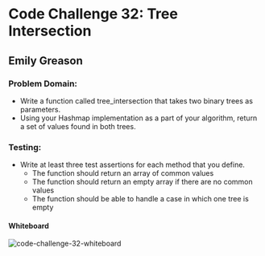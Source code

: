 # Code Challenge 32: Tree Intersection

## Emily Greason

### Problem Domain:

- Write a function called tree_intersection that takes two binary trees as parameters.
- Using your Hashmap implementation as a part of your algorithm, return a set of values found in both trees.

### Testing:

- Write at least three test assertions for each method that you define.
  - The function should return an array of common values
  - The function should return an empty array if there are no common values
  - The function should be able to handle a case in which one tree is empty

#### Whiteboard

![code-challenge-32-whiteboard](Screenshot%202023-10-16%20at%208.32.15 PM.png)
